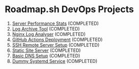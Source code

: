 # Roadmap.sh DevOps Projects

1. [Server Performance Stats](https://roadmap.sh/projects/server-stats) (COMPLETED)
2. [Log Archive Tool](https://roadmap.sh/projects/log-archive-tool) (COMPLETED)
3. [Nginx Log Analyser](https://roadmap.sh/projects/nginx-log-analyser) (COMPLETED)
4. [GitHub Actions Deployment](https://roadmap.sh/projects/github-actions-deployment-workflow) (COMPLETED)
5. [SSH Remote Server Setup](https://roadmap.sh/projects/ssh-remote-server-setup) (COMPLETED)
6. [Static Site Server](https://roadmap.sh/projects/static-site-server) (COMPLETED)
7. [Basic DNS Setup](https://roadmap.sh/projects/basic-dns) (COMPLETED)
8. [Dummy Systemd Service](https://roadmap.sh/projects/dummy-systemd-service) (COMPLETED)